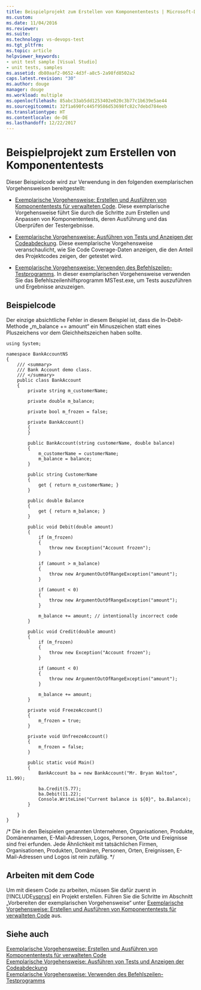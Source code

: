 ```yaml
---
title: Beispielprojekt zum Erstellen von Komponententests | Microsoft-Dokumentation
ms.custom: 
ms.date: 11/04/2016
ms.reviewer: 
ms.suite: 
ms.technology: vs-devops-test
ms.tgt_pltfrm: 
ms.topic: article
helpviewer_keywords:
- unit test sample [Visual Studio]
- unit tests, samples
ms.assetid: db80aaf2-0652-4d3f-a8c5-2a98fd8502a2
caps.latest.revision: "30"
ms.author: douge
manager: douge
ms.workload: multiple
ms.openlocfilehash: 85abc33ab5dd1253402e020c3b77c1b639e5ae44
ms.sourcegitcommit: 32f1a690fc445f9586d53698fc82c7debd784eeb
ms.translationtype: HT
ms.contentlocale: de-DE
ms.lasthandoff: 12/22/2017
---
```

# <a name="sample-project-for-creating-unit-tests"></a>Beispielprojekt zum Erstellen von Komponententests
Dieser Beispielcode wird zur Verwendung in den folgenden exemplarischen Vorgehensweisen bereitgestellt:  
  
-   [Exemplarische Vorgehensweise: Erstellen und Ausführen von Komponententests für verwalteten Code](../test/walkthrough-creating-and-running-unit-tests-for-managed-code.md). Diese exemplarische Vorgehensweise führt Sie durch die Schritte zum Erstellen und Anpassen von Komponententests, deren Ausführung und das Überprüfen der Testergebnisse.  
  
-   [Exemplarische Vorgehensweise: Ausführen von Tests und Anzeigen der Codeabdeckung](http://msdn.microsoft.com/en-us/d4aab8e2-2140-4975-b4e3-41ef3fa944c8). Diese exemplarische Vorgehensweise veranschaulicht, wie Sie Code Coverage-Daten anzeigen, die den Anteil des Projektcodes zeigen, der getestet wird.  
  
-   [Exemplarische Vorgehensweise: Verwenden des Befehlszeilen-Testprogramms](http://msdn.microsoft.com/Library/52c11992-9e94-4067-a4b7-59f19d69d867). In dieser exemplarischen Vorgehensweise verwenden Sie das Befehlszeilenhilfsprogramm MSTest.exe, um Tests auszuführen und Ergebnisse anzuzeigen.  
  
## <a name="sample-code"></a>Beispielcode  
 Der einzige absichtliche Fehler in diesem Beispiel ist, dass die In-Debit-Methode „m_balance += amount“ ein Minuszeichen statt eines Pluszeichens vor dem Gleichheitszeichen haben sollte.  
  
```  
using System;   
  
namespace BankAccountNS  
{  
    /// <summary>   
    /// Bank Account demo class.   
    /// </summary>   
    public class BankAccount  
    {  
        private string m_customerName;  
  
        private double m_balance;  
  
        private bool m_frozen = false;  
  
        private BankAccount()  
        {  
        }  
  
        public BankAccount(string customerName, double balance)  
        {  
            m_customerName = customerName;  
            m_balance = balance;  
        }  
  
        public string CustomerName  
        {  
            get { return m_customerName; }  
        }  
  
        public double Balance  
        {  
            get { return m_balance; }  
        }  
  
        public void Debit(double amount)  
        {  
            if (m_frozen)  
            {  
                throw new Exception("Account frozen");  
            }  
  
            if (amount > m_balance)  
            {  
                throw new ArgumentOutOfRangeException("amount");  
            }  
  
            if (amount < 0)  
            {  
                throw new ArgumentOutOfRangeException("amount");  
            }  
  
            m_balance += amount; // intentionally incorrect code  
        }  
  
        public void Credit(double amount)  
        {  
            if (m_frozen)  
            {  
                throw new Exception("Account frozen");  
            }  
  
            if (amount < 0)  
            {  
                throw new ArgumentOutOfRangeException("amount");  
            }  
  
            m_balance += amount;  
        }  
  
        private void FreezeAccount()  
        {  
            m_frozen = true;  
        }  
  
        private void UnfreezeAccount()  
        {  
            m_frozen = false;  
        }  
  
        public static void Main()  
        {  
            BankAccount ba = new BankAccount("Mr. Bryan Walton", 11.99);   
  
            ba.Credit(5.77);  
            ba.Debit(11.22);  
            Console.WriteLine("Current balance is ${0}", ba.Balance);  
        }  
  
    }  
}  
```  
  
 /* Die in den Beispielen genannten Unternehmen, Organisationen, Produkte, Domänennamen, E-Mail-Adressen, Logos, Personen, Orte und Ereignisse sind frei erfunden.  Jede Ähnlichkeit mit tatsächlichen Firmen, Organisationen, Produkten, Domänen, Personen, Orten, Ereignissen, E-Mail-Adressen und Logos ist rein zufällig. \*/  
  
## <a name="working-with-the-code"></a>Arbeiten mit dem Code  
 Um mit diesem Code zu arbeiten, müssen Sie dafür zuerst in [!INCLUDE[vsprvs](../code-quality/includes/vsprvs_md.md)] ein Projekt erstellen. Führen Sie die Schritte im Abschnitt „Vorbereiten der exemplarischen Vorgehensweise“ unter [Exemplarische Vorgehensweise: Erstellen und Ausführen von Komponententests für verwalteten Code](../test/walkthrough-creating-and-running-unit-tests-for-managed-code.md) aus.  
  
## <a name="see-also"></a>Siehe auch  
 [Exemplarische Vorgehensweise: Erstellen und Ausführen von Komponententests für verwalteten Code](../test/walkthrough-creating-and-running-unit-tests-for-managed-code.md)   
 [Exemplarische Vorgehensweise: Ausführen von Tests und Anzeigen der Codeabdeckung](http://msdn.microsoft.com/en-us/d4aab8e2-2140-4975-b4e3-41ef3fa944c8)   
 [Exemplarische Vorgehensweise: Verwenden des Befehlszeilen-Testprogramms](http://msdn.microsoft.com/Library/52c11992-9e94-4067-a4b7-59f19d69d867)
